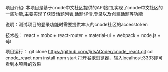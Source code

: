 项目介绍: 本项目是基于cnode中文社区提供的API接口,实现了cnode中文社区的一些功能,主要实现了获取话题列表,话题详情,登录以及创建话题等功能

说明：测试项目的登录功能时需要提供本人的cnode社区的accesstoken

技术栈： react + mobx + react-router + material-ui + webpack + node.js + ejs

项目运行：
         git clone https://github.com/ljrIsACoder/cnode_react.git
         cd cnode_react
         npm install
         npm start
         打开谷歌浏览器，输入localhost:3333即可看到本项目的效果
